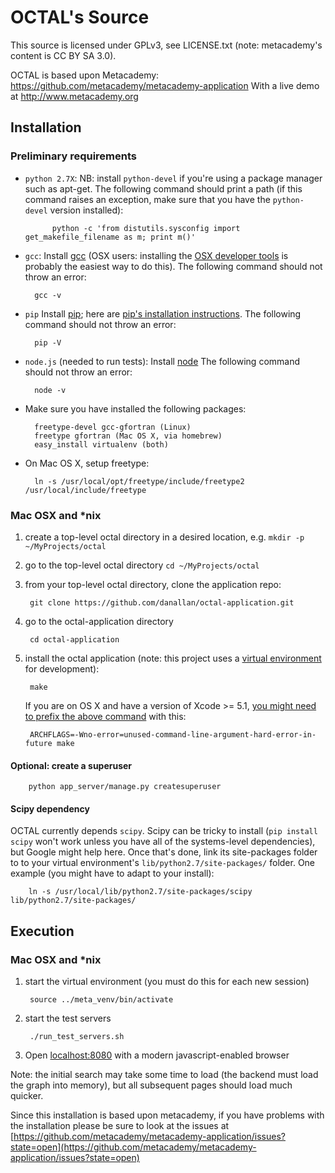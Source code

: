 OCTAL's Source
==============

This source is licensed under GPLv3, see LICENSE.txt (note: metacademy's content is CC BY SA 3.0).

OCTAL is based upon Metacademy:
https://github.com/metacademy/metacademy-application
With a live demo at http://www.metacademy.org


## Installation

### Preliminary requirements
* `python 2.7X`: NB: install `python-devel` if you're using a package manager such as apt-get. The following command should print a path (if this command raises an exception, make sure that you have the `python-devel` version installed):

            python -c 'from distutils.sysconfig import get_makefile_filename as m; print m()'

* `gcc`: Install [gcc](http://gcc.gnu.org) (OSX users: installing the [OSX developer tools](https://developer.apple.com/technologies/tools/) is probably the easiest way to do this). The following command should not throw an error:

        gcc -v

* `pip` Install [pip](http://www.pip-installer.org/en/latest/); here are [pip's installation instructions](http://www.pip-installer.org/en/latest/installing.html). The following command should not throw an error:

        pip -V

* `node.js` (needed to run tests): Install [node](http://nodejs.org/) The following command should not throw an error:

        node -v

* Make sure you have installed the following packages:

        freetype-devel gcc-gfortran (Linux)
        freetype gfortran (Mac OS X, via homebrew)
        easy_install virtualenv (both)

* On Mac OS X, setup freetype:

        ln -s /usr/local/opt/freetype/include/freetype2 /usr/local/include/freetype

### Mac OSX and *nix

1. create a top-level octal directory in a desired location, e.g. `mkdir -p ~/MyProjects/octal`
1. go to the top-level octal directory `cd ~/MyProjects/octal`
1. from your top-level octal directory, clone the application repo:

        git clone https://github.com/danallan/octal-application.git

1. go to the octal-application directory

        cd octal-application

1. install the octal application (note: this project uses a [virtual environment](http://www.virtualenv.org/en/latest/) for development):

        make

    If you are on OS X and have a version of Xcode >= 5.1, [you might need to prefix the above command](http://kaspermunck.github.io/2014/03/fixing-clang-error/) with this:
    
        ARCHFLAGS=-Wno-error=unused-command-line-argument-hard-error-in-future make

#### Optional: create a superuser

        python app_server/manage.py createsuperuser

#### Scipy dependency
OCTAL currently depends `scipy`. Scipy can be tricky to install (`pip install scipy` won't work unless you have all of the systems-level dependencies), but Google might help here. Once that's done, link its site-packages folder to to your virtual environment's `lib/python2.7/site-packages/` folder. One example (you might have to adapt to your install):

        ln -s /usr/local/lib/python2.7/site-packages/scipy lib/python2.7/site-packages/


## Execution

### Mac OSX and *nix

1. start the virtual environment (you must do this for each new session)

        source ../meta_venv/bin/activate

1. start the test servers

        ./run_test_servers.sh

1. Open [localhost:8080](http://localhost:8080) with a modern javascript-enabled browser

Note: the initial search may take some time to load (the backend must load the graph into memory), but all subsequent pages should load much quicker.

Since this installation is based upon metacademy, if you have problems with the installation please be sure to look at the issues at [https://github.com/metacademy/metacademy-application/issues?state=open](https://github.com/metacademy/metacademy-application/issues?state=open)
